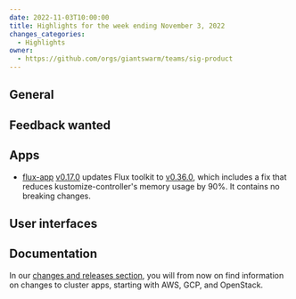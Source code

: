 ```yaml
---
date: 2022-11-03T10:00:00
title: Highlights for the week ending November 3, 2022
changes_categories:
  - Highlights
owner:
  - https://github.com/orgs/giantswarm/teams/sig-product
---
```


## General

## Feedback wanted

## Apps

- [flux-app](https://github.com/giantswarm/flux-app) [v0.17.0](https://github.com/giantswarm/flux-app/releases/tag/v0.17.0) updates Flux toolkit to [v0.36.0](https://github.com/fluxcd/flux2/releases/tag/v0.36.0), which includes a fix that reduces kustomize-controller's memory usage by 90%. It contains no breaking changes.

## User interfaces

## Documentation

In our [changes and releases section](https://docs.giantswarm.io/changes/), you will from now on find information on changes to cluster apps, starting with AWS, GCP, and OpenStack.
